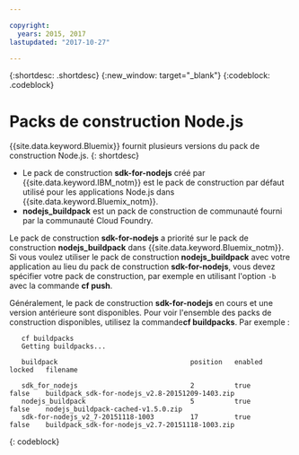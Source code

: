 ```yaml
---

copyright:
  years: 2015, 2017
lastupdated: "2017-10-27"

---
```


{:shortdesc: .shortdesc}
{:new_window: target="_blank"}
{:codeblock: .codeblock}

# Packs de construction Node.js

{{site.data.keyword.Bluemix}} fournit plusieurs versions du pack de construction Node.js.
{: shortdesc}

* Le pack de construction **sdk-for-nodejs** créé par {{site.data.keyword.IBM_notm}} est le pack de construction par défaut utilisé pour les applications Node.js dans {{site.data.keyword.Bluemix_notm}}.
* **nodejs_buildpack** est un pack de construction de communauté fourni par la communauté Cloud Foundry.

Le pack de construction **sdk-for-nodejs** a
priorité sur le pack de construction **nodejs_buildpack** dans {{site.data.keyword.Bluemix_notm}}. Si vous
voulez utiliser le pack de construction **nodejs_buildpack** avec votre application au lieu du pack de construction **sdk-for-nodejs**,
vous devez spécifier votre pack de construction, par exemple en utilisant l'option `-b` avec la commande **cf push**.

Généralement, le pack de construction **sdk-for-nodejs** en cours et une version antérieure sont disponibles.  Pour voir l'ensemble des packs de construction disponibles, utilisez la commande**cf buildpacks**.  Par exemple :

```
   cf buildpacks
   Getting buildpacks...

   buildpack                                 position   enabled   locked   filename   

   sdk_for_nodejs                            2          true      false    buildpack_sdk-for-nodejs_v2.8-20151209-1403.zip
   nodejs_buildpack                          5          true      false    nodejs_buildpack-cached-v1.5.0.zip
   sdk-for-nodejs_v2_7-20151118-1003         17         true      false    buildpack_sdk-for-nodejs_v2.7-20151118-1003.zip
```
{: codeblock}
